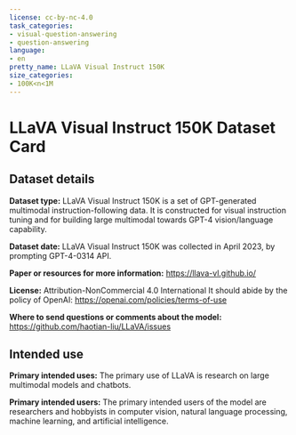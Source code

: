 ```yaml
---
license: cc-by-nc-4.0
task_categories:
- visual-question-answering
- question-answering
language:
- en
pretty_name: LLaVA Visual Instruct 150K
size_categories:
- 100K<n<1M
---
```




# LLaVA Visual Instruct 150K Dataset Card

## Dataset details

**Dataset type:**
LLaVA Visual Instruct 150K is a set of GPT-generated multimodal instruction-following data.
It is constructed for visual instruction tuning and for building large multimodal towards GPT-4 vision/language capability.

**Dataset date:**
LLaVA Visual Instruct 150K was collected in April 2023, by prompting GPT-4-0314 API.

**Paper or resources for more information:**
https://llava-vl.github.io/

**License:**
Attribution-NonCommercial 4.0 International
It should abide by the policy of OpenAI: https://openai.com/policies/terms-of-use

**Where to send questions or comments about the model:**
https://github.com/haotian-liu/LLaVA/issues

## Intended use
**Primary intended uses:**
The primary use of LLaVA is research on large multimodal models and chatbots.

**Primary intended users:**
The primary intended users of the model are researchers and hobbyists in computer vision, natural language processing, machine learning, and artificial intelligence.